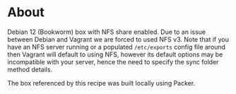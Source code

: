 # About

Debian 12 (Bookworm) box with NFS share enabled. Due to an issue between Debian and Vagrant we are forced to used NFS v3.
Note that if you have an NFS server running or a populated `/etc/exports` config file around then Vagrant will default to using NFS, however its default options may be incompatible with your server, hence the need to specify the sync folder method details.

The box referenced by this recipe was built locally using Packer.


